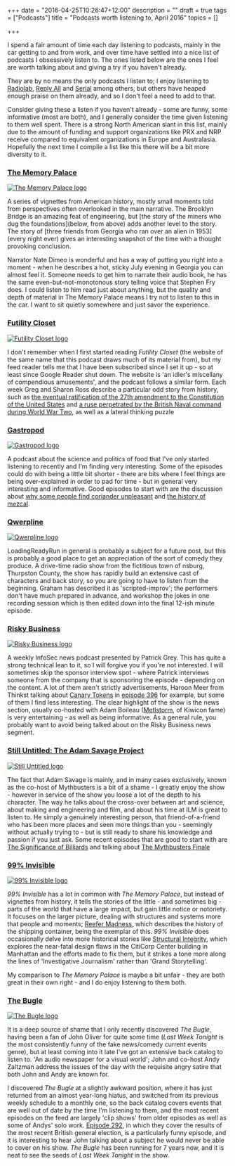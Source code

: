 +++
date = "2016-04-25T10:26:47+12:00"
description = ""
draft = true
tags = ["Podcasts"]
title = "Podcasts worth listening to, April 2016"
topics = []

+++

I spend a fair amount of time each day listening to podcasts, mainly in the car getting to and from work, and over time have settled into a nice list of podcasts I obsessively listen to. The ones listed below are the ones I feel are worth talking about and giving a try if you haven't already.

<!--more-->

They are by no means the only podcasts I listen to; I enjoy listening to [Radiolab](http://www.radiolab.org/series/podcasts/), [Reply All](https://gimletmedia.com/show/reply-all/) and [Serial](https://serialpodcast.org/) among others, but others have heaped enough praise on them already, and so I don't feel a need to add to that.

Consider giving these a listen if you haven't already - some are funny, some informative (most are both), and I generally consider the time given listening to them well spent. There is a strong North American slant in this list, mainly due to the amount of funding and support organizations like PRX and NRP receive compared to equivalent organizations in Europe and Australasia. Hopefully the next time I compile a list like this there will be a bit more diversity to it.

### [The Memory Palace](http://thememorypalace.us/)

[![The Memory Palace logo](/img/post/podcasts_worth_listening_to/Memory_Palace_Logo_RGB.jpg)](http://thememorypalace.us/)

A series of vignettes from American history, mostly small moments told from perspectives often overlooked in the main narrative. The Brooklyn Bridge is an amazing feat of engineering, but [the story of the miners who dug the foundations](below, from above) adds another level to the story. The story of [three friends from Georgia who ran over an alien in 1953](every night ever) gives an interesting snapshot of the time with a thought provoking conclusion.

Narrator Nate Dimeo is wonderful and has a way of putting you right into a moment - when he describes a hot, sticky July evening in Georgia you can almost feel it. Someone needs to get him to narrate their audio book, he has the same even-but-not-monotonous story telling voice that Stephen Fry does. I could listen to him read just about anything, but the quality and depth of material in The Memory Palace means I try not to listen to this in the car. I want to sit quietly somewhere and just savor the experience.

### [Futility Closet](http://www.futilitycloset.com/category/podcast/)

[![Futility Closet logo](/img/post/podcasts_worth_listening_to/futilitycloset.png)](http://www.futilitycloset.com/category/podcast/)

I don't remember when I first started reading _Futility Closet_ (the website of the same name that this podcast draws much of its material from), but my feed reader tells me that I have been subscribed since I set it up - so at least since Google Reader shut down. The website is 'an idler's miscellany of compendious amusements', and the podcast follows a similar form. Each week Greg and Sharon Ross describe a particular odd story from history, such as [the eventual ratification of the 27th amendment to the Constitution of the United States](http://www.futilitycloset.com/2016/02/01/podcast-episode-92-the-forgotten-amendment/) and [a ruse perpetrated by the British Naval command during World War Two](http://www.futilitycloset.com/2015/12/07/podcast-episode-84-the-man-who-never-was/), as well as a lateral thinking puzzle

### [Gastropod](http://gastropod.com/)

[![Gastropod logo](/img/post/podcasts_worth_listening_to/GPAvatar144px.jpg)](http://gastropod.com/)

A podcast about the science and politics of food that I've only started listening to recently and I'm finding very interesting. Some of the episodes could do with being a little bit shorter - there are bits where I feel things are being over-explained in order to pad for time - but in general very interesting and informative. Good episodes to start with are the discussion about [why some people find coriander unpleasant](https://gastropod.com/the-good-the-bad-the-cilantro/) and [the history of mezcal](https://gastropod.com/mezcal-everything-but-the-worm/).

### [Qwerpline](http://loadingreadyrun.com/lrrcasts/archive/qwerp)

[![Qwerpline logo](/img/post/podcasts_worth_listening_to/qwerp-splash.jpg)](http://loadingreadyrun.com/lrrcasts/archive/qwerp)

LoadingReadyRun in general is probably a subject for a future post, but this is probably a good place to get an appreciation of the sort of comedy they produce. A drive-time radio show from the fictitious town of nsburg, Thurpston County, the show has rapidly build an extensive cast of characters and back story, so you are going to have to listen from the beginning. Graham has described it as 'scripted-improv'; the performers don't have much prepared in advance, and workshop the jokes in one recording session which is then edited down into the final 12-ish minute episode.

### [Risky Business](http://risky.biz/)

[![Risky Business logo](/img/post/podcasts_worth_listening_to/rbipod2.jpg)](http://risky.biz/)

A weekly InfoSec news podcast presented by Patrick Grey. This has quite a strong technical lean to it, so I will forgive you if you're not interested. I will sometimes skip the sponsor interview spot - where Patrick interviews someone from the company that is sponsoring the episode - depending on the content. A lot of them aren't strictly advertisements, Haroon Meer from Thinkst talking about [Canary Tokens](http://canarytokens.org) in [episode 396](http://risky.biz/RB396) for example, but some of them I find less interesting. The clear highlight of the show is the news section, usually co-hosted with Adam Boileau ([Metlstorm](https://twitter.com/metlstorm), of Kiwicon fame) is very entertaining - as well as being informative. As a general rule, you probably want to avoid being talked about on the Risky Business news segment.

### [Still Untitled: The Adam Savage Project](http://www.tested.com/still-untitled-the-adam-savage-project/)

[![Still Untitled logo](/img/post/podcasts_worth_listening_to/adam_podcast_itunes_logo.jpg)](http://www.tested.com/still-untitled-the-adam-savage-project/)

The fact that Adam Savage is mainly, and in many cases exclusively, known as the co-host of Mythbusters is a bit of a shame - I greatly enjoy the show - however in service of the show you loose a lot of the depth to his character. The way he talks about the cross-over between art and science, about making and engineering and film, and about his time at ILM is great to listen to. He simply a genuinely interesting person, that friend-of-a-friend who has been more places and seen more things than you - seemingly without actually trying to - but is still ready to share his knowledge and passion if you just ask. Some recent episodes that are good to start with are [The Significance of Billiards](http://www.tested.com/art/makers/560983-significance-billiards-still-untitled-adam-savage-project-11916/) and talking about [The Mythbusters Finale](http://www.tested.com/art/makers/565277-mythbusters-finale-still-untitled-adam-savage-project-30816/)

### [99% Invisible](http://99percentinvisible.org/)

[![99% Invisible logo](/img/post/podcasts_worth_listening_to/99invisible-logo-300.png)](http://99percentinvisible.org/)

_99% Invisible_ has a lot in common with _The Memory Palace_, but instead of vignettes from history, it tells the stories of the little - and sometimes big - parts of the world that have a large impact, but gain little notice or notoriety. It focuses on the larger picture, dealing with structures and systems more that people and moments; [Reefer Madness](http://99percentinvisible.org/episode/reefer-madness/), which describes the history of the shipping container, being the exemplar of this. _99% Invisible_ does occasionally delve into more historical stories like [Structural Integrity](http://99percentinvisible.org/episode/structural-integrity-2/), which explores the near-fatal design flaws in the CitiCorp Center building in Manhattan and the efforts made to fix them, but it strikes a tone more along the lines of 'Investigative Journalism' rather than 'Grand Storytelling'.

My comparison to _The Memory Palace_ is maybe a bit unfair - they are both great in their own right - and I do enjoy listening to them both.

### [The Bugle](http://thebuglepodcast.com/)

[![The Bugle logo](/img/post/podcasts_worth_listening_to/cover400x400.jpg)](http://thebuglepodcast.com/)

It is a deep source of shame that I only recently discovered _The Bugle_, having been a fan of John Oliver for quite some time (_Last Week Tonight_ is the most consistently funny of the fake news/comedy current events genre), but at least coming into it late I've got an extensive back catalog to listen to. 'An audio newspaper for a visual world'; John and co-host Andy Zaltzman address the issues of the day with the requisite angry satire that both John and Andy are known for.

I discovered _The Bugle_ at a slightly awkward position, where it has just returned from an almost year-long hiatus, and switched from its previous weekly schedule to a monthly one, so the back catalog covers events that are well out of date by the time I'm listening to them, and the most recent episodes on the feed are largely 'clip shows' from older episodes as well as some of Andys' solo work. [Episode 292](https://soundcloud.com/the-bugle/bugle-292-a-career-defining-election), in which they cover the results of the most recent British general election, is a particularly funny episode, and it is interesting to hear John talking about a subject he would never be able to cover on his show. _The Bugle_ has been running for 7 years now, and it is neat to see the seeds of _Last Week Tonight_ in the show.

<link rel="stylesheet" href="/css/podcasts-worth-listening-to.css" />
